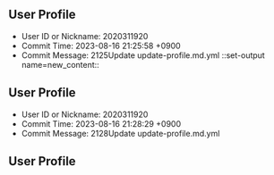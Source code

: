## User Profile
- User ID or Nickname: 2020311920
- Commit Time: 2023-08-16 21:25:58 +0900
- Commit Message: 2125Update update-profile.md.yml
::set-output name=new_content::
## User Profile
- User ID or Nickname: 2020311920
- Commit Time: 2023-08-16 21:28:29 +0900
- Commit Message: 2128Update update-profile.md.yml

## User Profile

